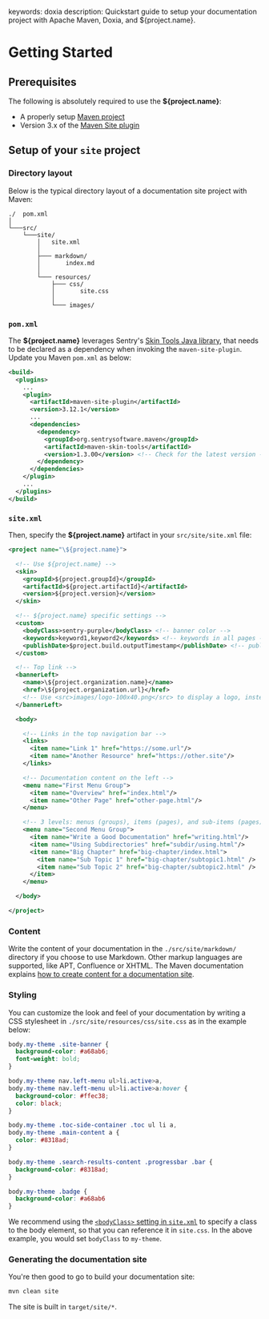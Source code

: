 keywords: doxia
description: Quickstart guide to setup your documentation project with Apache Maven, Doxia, and ${project.name}.

# Getting Started

<!-- MACRO{toc|fromDepth=1|toDepth=2|id=toc} -->

## Prerequisites

The following is absolutely required to use the **${project.name}**:

* A properly setup [Maven project](https://maven.apache.org/plugins/maven-site-plugin/examples/creating-content.html)
* Version 3.x of the [Maven Site plugin](https://maven.apache.org/plugins/maven-site-plugin)

## Setup of your `site` project

### Directory layout

Below is the typical directory layout of a documentation site project with Maven:

```
./  pom.xml
│
└───src/
    └───site/
        │   site.xml
        │
        ├─── markdown/
        │       index.md
        │
        └─── resources/
            ├─── css/
            │       site.css
            │
            └─── images/
```

### `pom.xml`

The **${project.name}** leverages Sentry's [Skin Tools Java library](https://sentrysoftware.github.io/maven-skin-tools/), that needs to be declared as a dependency when invoking the `maven-site-plugin`. Update you Maven `pom.xml` as below:

```xml
<build>
  <plugins>
    ...
    <plugin>
      <artifactId>maven-site-plugin</artifactId>
      <version>3.12.1</version>
      ...
      <dependencies>
        <dependency>
          <groupId>org.sentrysoftware.maven</groupId>
          <artifactId>maven-skin-tools</artifactId>
          <version>1.3.00</version> <!-- Check for the latest version -->
        </dependency>
      </dependencies>
    </plugin>
    ...
  </plugins>
</build>
```

### `site.xml`

Then, specify the **${project.name}** artifact in your `src/site/site.xml` file:

```xml
<project name="\${project.name}">

  <!-- Use ${project.name} -->
  <skin>
    <groupId>${project.groupId}</groupId>
    <artifactId>${project.artifactId}</artifactId>
    <version>${project.version}</version>
  </skin>

  <!-- ${project.name} specific settings -->
  <custom>
    <bodyClass>sentry-purple</bodyClass> <!-- banner color -->
    <keywords>keyword1,keyword2</keywords> <!-- keywords in all pages -->
    <publishDate>$project.build.outputTimestamp</publishDate> <!-- publish date for reproducible builds -->
  </custom>

  <!-- Top link -->
  <bannerLeft>
    <name>\${project.organization.name}</name>
    <href>\${project.organization.url}</href>
    <!-- Use <src>images/logo-100x40.png</src> to display a logo, instead of <name> -->
  </bannerLeft>

  <body>

    <!-- Links in the top navigation bar -->
    <links>
      <item name="Link 1" href="https://some.url"/>
      <item name="Another Resource" href="https://other.site"/>
    </links>

    <!-- Documentation content on the left -->
    <menu name="First Menu Group">
      <item name="Overview" href="index.html"/>
      <item name="Other Page" href="other-page.html"/>
    </menu>

    <!-- 3 levels: menus (groups), items (pages), and sub-items (pages) -->
    <menu name="Second Menu Group">
      <item name="Write a Good Documentation" href="writing.html"/>
      <item name="Using Subdirectories" href="subdir/using.html"/>
      <item name="Big Chapter" href="big-chapter/index.html">
        <item name="Sub Topic 1" href="big-chapter/subtopic1.html" />
        <item name="Sub Topic 2" href="big-chapter/subtopic2.html" />
      </item>
    </menu>

  </body>

</project>
```

### Content

Write the content of your documentation in the `./src/site/markdown/` directory if you choose to use Markdown. Other markup languages are supported, like APT, Confluence or XHTML. The Maven documentation explains [how to create content for a documentation site](https://maven.apache.org/plugins/maven-site-plugin/examples/creating-content.html).

### Styling

You can customize the look and feel of your documentation by writing a CSS stylesheet in `./src/site/resources/css/site.css` as in the example below:

```css
body.my-theme .site-banner {
  background-color: #a68ab6;
  font-weight: bold;
}

body.my-theme nav.left-menu ul>li.active>a,
body.my-theme nav.left-menu ul>li.active>a:hover {
  background-color: #ffec38;
  color: black;
}

body.my-theme .toc-side-container .toc ul li a,
body.my-theme .main-content a {
  color: #8318ad;
}

body.my-theme .search-results-content .progressbar .bar {
  background-color: #8318ad;
}

body.my-theme .badge {
  background-color: #a68ab6
}
```

We recommend using the [`<bodyClass>` setting in `site.xml`](settings.html) to specify a class to the body element, so that you can reference it in `site.css`. In the above example, you would set `bodyClass` to `my-theme`.

### Generating the documentation site

You're then good to go to build your documentation site:

```bash
mvn clean site
```

The site is built in `target/site/*`.
